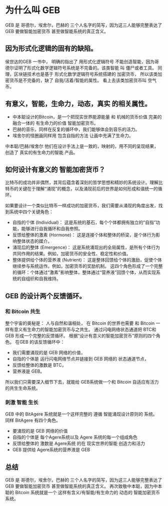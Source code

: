 # 为什么叫 GEB
GEB 是 哥德尔，埃舍尔，巴赫的 三个人名字的简写，因为这三人能够完整表达了 GEB 要做智能加密货币 甚至做智能系统的真正含义。 

## 因为形式化逻辑的固有的缺陷。
侯世达的GEB 一书中， 明确的指出了 用形式化逻辑符号 不能创造智能，因为哥德尔证明了形式化数学逻辑符号系统是不完备的。该类智能 叫 僵尸或者工具。
同理，区块链技术也是基于 形式化数学逻辑符号系统搭建的 加密货币， 所以该类加密货币是不完备的，缺了 自我/活着/智能的属性。 看上去该类加密货币叫 空气币。

## 有意义，智能，生命力，动态，真实 的相关属性。
- 中本聪设计的Bitcoin，是一个把现实世界能源能量 和 机械的货币价值 完美的融合一体的 有生命力的价值 智能加密货币。
- 巴赫的音乐，同样在反复的循环中，我们能够体会到音乐的活力。
- 埃舍尔的怪圈画同样用 包含自指的方法 让画中充满了生命力。

中本聪/巴赫/埃舍尔 他们在设计手法上是一致的，映射的，用不同的呈现结果， 创造了 真实的有生命力的智能 产品。

## 如何设计有意义的 智能加密货币？

比特币的成功并非偶然，其背后蕴含着深刻的哲学思想和精妙的系统设计。理解比特币的关键在于理解“涌现”的概念，以及涌现前后的世界是如何形成和谐统一的循环。

如果要设计一个类似比特币一样成功的加密货币，我们需要从涌现的角度出发，找到系统中四个关键角色：
- 自指的个体 (Individual)：  这是系统的基石，每个个体都拥有独立的“自指”功能，能够进行自我循环和自我参照。
- 反馈给整体的激素 (Hormone)：  这是连接个体和整体的桥梁，是个体行为影响整体状态的媒介。
- 涌现后的整体 (Emergence)：  这是系统涌现出的全局属性，是所有个体行为共同作用的结果。例如，加密货币的安全性、稳定性和价值。
- 整体提供给个体的营养液 (Nutrient)：  这是整体回馈给个体的激励，促使个体继续参与系统运作。例如，加密货币的奖励机制。
这四个角色形成了一个完整的循环：个体通过“激素”影响整体，整体通过“营养液”回馈个体，从而实现系统的自组织和自我维持。

## GEB 的设计两个反馈循环。
### 和 Bitcoin 共生
整个宇宙的奥秘是： 人与自然和谐相处， 在 Bitcoin 的世界也需要 和 Bitcoin 一样有意义有生命力的智能加密货币与之共生。
 通过闪电网络状态通道把 BTC和 GEB 形成一个完整的反馈循环。 根据“设计有意义的智能加密货币”原则的四个角色。
在GEB 的该反馈循环中：
- 我们需要涌现的是 GEB 网络的价值，
- 自指的个体是 运行闪电网络节点并链接到 GEB 网络的 状态通道节点，
- 反馈给整体的激数是 BTC，
- 营养液是 GEB。

所以我们只需要深入细节下去，就能给 GEB系统做一个和 Bitcoin 自适应有活力的共生生命系统。

### 刺激 智能 生长
GEB 中的 BitAgere 系统就是一个这样完整的 遵循 智能涌现设计原则的 系统。
同样 BitAgere 有四个角色。 
- 要涌现的是 GEB 网络的价值
- 自指的个体是 每个Agere系统以及 Agere 系统的每一个组成角色
- 反馈给整体的 激数是 Agere系统 的在 现实世界的智能 创造力和活力
- GEB 提供给 Agere系统的营养液是 GEB

## 总结
GEB 是 哥德尔，埃舍尔，巴赫的 三个人名字的简写，因为这三人能够完整表达了 GEB 要做智能加密货币 甚至做智能系统的真正含义。 
再次致敬中本聪，因为中本聪的 Bitcoin 系统就是一个 这样有含义/有智能/有生命力的 动态的 智能加密货币系统。
  
